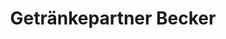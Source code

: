---
title: "Getränkepartner Becker"
url: /huellhorst/getraenkepartner-becker-oberbauerschafter-strasse/
shop: Getränke
---